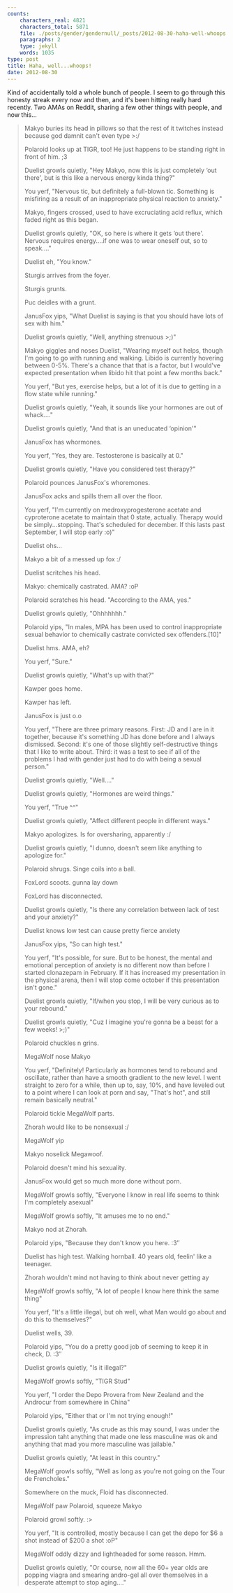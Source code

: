 ```yaml
---
counts:
    characters_real: 4821
    characters_total: 5871
    file: ./posts/gender/gendernull/_posts/2012-08-30-haha-well-whoops.markdown
    paragraphs: 2
    type: jekyll
    words: 1035
type: post
title: Haha, well...whoops!
date: 2012-08-30
---
```


Kind of accidentally told a whole bunch of people.  I seem to go through this honesty streak every now and then, and it's been hitting really hard recently.  Two AMAs on Reddit, sharing a few other things with people, and now this...

> Makyo buries its head in pillows so that the rest of it twitches instead because god damnit can't even type >:/
>
> Polaroid looks up at TIGR, too! He just happens to be standing right in front of him. ;3
>
> Duelist growls quietly, "Hey Makyo, now this is just completely ‘out there', but is this like a nervous energy kinda thing?"
>
> You yerf, "Nervous tic, but definitely a full-blown tic. Something is misfiring as a result of an inappropriate physical reaction to anxiety."
>
> Makyo, fingers crossed, used to have excruciating acid reflux, which faded right as this began.
>
> Duelist growls quietly, "OK, so here is where it gets ‘out there'. Nervous requires energy....if one was to wear oneself out, so to speak...."
>
> Duelist eh, "You know."
>
> Sturgis arrives from the foyer.
>
> Sturgis grunts.
>
> Puc deidles with a grunt.
>
> JanusFox yips, "What Duelist is saying is that you should have lots of sex with him."
>
> Duelist growls quietly, "Well, anything strenuous >;)"
>
> Makyo giggles and noses Duelist, "Wearing myself out helps, though I'm going to go with running and walking. Libido is currently hovering between 0-5%. There's a chance that that is a factor, but I would've expected presentation when libido hit that point a few months back."
>
> You yerf, "But yes, exercise helps, but a lot of it is due to getting in a flow state while running."
>
> Duelist growls quietly, "Yeah, it sounds like your hormones are out of whack...."
>
> Duelist growls quietly, "And that is an uneducated ‘opinion'"
>
> JanusFox has whormones.
>
> You yerf, "Yes, they are. Testosterone is basically at 0."
>
> Duelist growls quietly, "Have you considered test therapy?"
>
> Polaroid pounces JanusFox's whoremones.
>
> JanusFox acks and spills them all over the floor.
>
> You yerf, "I'm currently on medroxyprogesterone acetate and cyproterone acetate to maintain that 0 state, actually. Therapy would be simply...stopping. That's scheduled for december. If this lasts past September, I will stop early :o)"
>
> Duelist ohs...
>
> Makyo a bit of a messed up fox :/
>
> Duelist scritches his head.
>
> Makyo: chemically castrated. AMA? :oP
>
> Polaroid scratches his head. "According to the AMA, yes."
>
> Duelist growls quietly, "Ohhhhhhh."
>
> Polaroid yips, "In males, MPA has been used to control inappropriate sexual behavior to chemically castrate convicted sex offenders.\[10\]"
>
> Duelist hms. AMA, eh?
>
> You yerf, "Sure."
>
> Duelist growls quietly, "What's up with that?"
>
> Kawper goes home.
>
> Kawper has left.
>
> JanusFox is just o.o
>
> You yerf, "There are three primary reasons. First: JD and I are in it together, because it's something JD has done before and I always dismissed. Second: it's one of those slightly self-destructive things that I like to write about. Third: it was a test to see if all of the problems I had with gender just had to do with being a sexual person."
>
> Duelist growls quietly, "Well...."
>
> Duelist growls quietly, "Hormones are weird things."
>
> You yerf, "True ^^"
>
> Duelist growls quietly, "Affect different people in different ways."
>
> Makyo apologizes. Is for oversharing, apparently :/
>
> Duelist growls quietly, "I dunno, doesn't seem like anything to apologize for."
>
> Polaroid shrugs. Singe coils into a ball.
>
> FoxLord scoots. gunna lay down
>
> FoxLord has disconnected.
>
> Duelist growls quietly, "Is there any correlation between lack of test and your anxiety?"
>
> Duelist knows low test can cause pretty fierce anxiety
>
> JanusFox yips, "So can high test."
>
> You yerf, "It's possible, for sure. But to be honest, the mental and emotional perception of anxiety is no different now than before I started clonazepam in February. If it has increased my presentation in the physical arena, then I will stop come october if this presentation isn't gone."
>
> Duelist growls quietly, "If/when you stop, I will be very curious as to your rebound."
>
> Duelist growls quietly, "Cuz I imagine you're gonna be a beast for a few weeks! >;)"
>
> Polaroid chuckles n grins.
>
> MegaWolf nose Makyo
>
> You yerf, "Definitely! Particularly as hormones tend to rebound and oscillate, rather than have a smooth gradient to the new level. I went straight to zero for a while, then up to, say, 10%, and have leveled out to a point where I can look at porn and say, "That's hot", and still remain basically neutral."
>
> Polaroid tickle MegaWolf parts.
>
> Zhorah would like to be nonsexual :/
>
> MegaWolf yip
>
> Makyo noselick Megawoof.
>
> Polaroid doesn't mind his sexuality.
>
> JanusFox would get so much more done without porn.
>
> MegaWolf growls softly, "Everyone I know in real life seems to think I'm completely asexual"
>
> MegaWolf growls softly, "It amuses me to no end."
>
> Makyo nod at Zhorah.
>
> Polaroid yips, "Because they don't know you here. :3″
>
> Duelist has high test. Walking hornball. 40 years old, feelin' like a teenager.
>
> Zhorah wouldn't mind not having to think about never getting ay
>
> MegaWolf growls softly, "A lot of people I know here think the same thing"
>
> You yerf, "It's a little illegal, but oh well, what Man would go about and do this to themselves?"
>
> Duelist wells, 39.
>
> Polaroid yips, "You do a pretty good job of seeming to keep it in check, D. :3″
>
> Duelist growls quietly, "Is it illegal?"
>
> MegaWolf growls softly, "TIGR Stud"
>
> You yerf, "I order the Depo Provera from New Zealand and the Androcur from somewhere in China"
>
> Polaroid yips, "Either that or I'm not trying enough!"
>
> Duelist growls quietly, "As crude as this may sound, I was under the impression taht anything that made one less masculine was ok and anything that mad you more masculine was jailable."
>
> Duelist growls quietly, "At least in this country."
>
> MegaWolf growls softly, "Well as long as you're not going on the Tour de Frencholes."
>
> Somewhere on the muck, Floid has disconnected.
>
> MegaWolf paw Polaroid, squeeze Makyo
>
> Polaroid growl softly. :>
>
> You yerf, "It is controlled, mostly because I can get the depo for $6 a shot instead of $200 a shot :oP"
>
> MegaWolf oddly dizzy and lightheaded for some reason. Hmm.
>
> Duelist growls quietly, "Or course, now all the 60+ year olds are popping viagra and smearing andro-gel all over themselves in a desperate attempt to stop aging...."
